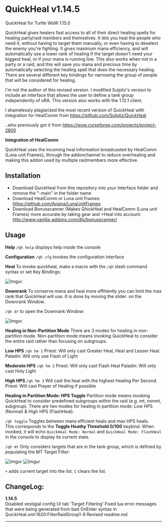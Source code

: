 
# QuickHeal v1.14.5

QuickHeal for Turtle WoW 1.15.0

QuickHeal gives healers fast access to all of their direct healing spells for healing party/raid members and themselves. It lets you heal the people who need it, without having to target them manually, or even having to deselect the enemy you're fighting. It gives maximum mana efficiency, and will automatically use a lower rank of healing if the target doesn't need your biggest heal, or if your mana is running low. This also works when not in a party or a raid, and this will save you mana and precious time by automatically selecting the healing spell that does the necessary healing. There are several different key bindings for narrowing the group of people that will be considered for healing.

I'm not the author of this revised version.  I modified Sulpitz's version to include an interface that allows the user to define a tank group independently of oRA.  This version also works with the 1.12.1 client.

I shamelessly plagiarized the most recent version of QuickHeal with integration for HealComm from
https://github.com/Sulpitz/QuickHeal

..who previously got it from
https://wow.curseforge.com/projects/project-2800

**Integration of HealComm**

QuickHeal uses the incoming heal information broadcasted by HealComm (Luna unit Frames), through the addonchannel to reduce overhealing and making this addon used by multiple raidmembers more effective.

## Installation
- Download QuickHeal from this repository into your Interface folder and remove the "-main" in the folder name
- Download HealComm or Luna unit Frames: https://github.com/Aviana/LunaUnitFrames
- Download Bonusscanner (Makes QhickHeal and HealComm (Luna unit Frames) more accurate by taking gear and +Heal into account: http://www.vanilla-addons.com/dls/bonusscanner/

## Usage

**Help**
`/qh help` displays help inside the console

**Configuration**
`/qh cfg` invokes the configuration interface

**Heal**
To invoke quickheal, make a macro with the `/qh` slash command syntax or set Key Bindings:

![Imgur](https://i.imgur.com/iznZGhP.png)

**Downrank**
To conserve mana and heal more effitiently you can limit the max rank that QuickHeal will use. It is done by moving the slider. on the Downrank Window. 

`/qh dr` to open the Downrank Window:

![Imgur](https://i.imgur.com/ncZ7PJ8.png)

**Healing in Non-Partition Mode**
There are 3 modes for healing in non-partition mode.  Non-partition mode means invoking QuickHeal to consider the entire raid rather than focusing on subgroups.

**Low HPS**
`/qh hm 1`
Priest: Will only cast Greater Heal, Heal and Lesser Heal.
Paladin: Will only use Flash of Light

**Moderate HPS**
`/qh hm 2`
Priest: Will only cast Flash Heal
Paladin: Will only cast Holy Light

**High HPS**
`/qh hm 3`
Will cast the heal with the highest Healing Per Second.
Priest: Will cast Prayer of Healing if possible

**Healing in Partition Mode: HPS Toggle**
Partition mode means invoking QuickHeal to consider predefined subgroups within the raid (e.g. mt, nonmt, subgroup).  There are two modes for healing in partition mode: Low HPS (Normal) & High HPS (FlashHeal).

`/qh toggle`
Toggles between mana efficient heals and max HPS heals.  
This corresponds to the **Toggle Heathy Threshold 0/100** keybind.  When invoked, it will echo 
`QuickHeal Mode: Normal` and `QuickHeal Mode: FlashHeal` 
in the console to display its current state.

`/qh mt`
Only considers targets that are in the tank group, which is defined by populating the MT Target Filter:

![Imgur](https://i.imgur.com/AvVqwVz.png)
![Imgur](https://i.imgur.com/BVmvcHD.png?1)

`+` adds current target into the list.  `C` clears the list.

## ChangeLog:
**1.14.5**<Br>
Disabled vestigial config UI tab 'Target Filtering'
Fixed lua error messages that were being generated from bad OnEnter syntax in QuickHeal.xml:1620:FilterRaidGroup1-8
Revised readme.md
<hr>
